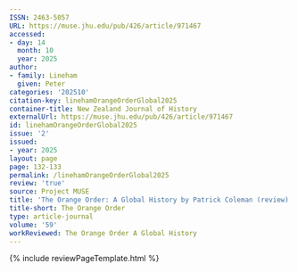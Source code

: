 ```yaml
---
ISSN: 2463-5057
URL: https://muse.jhu.edu/pub/426/article/971467
accessed:
- day: 14
  month: 10
  year: 2025
author:
- family: Lineham
  given: Peter
categories: '202510'
citation-key: linehamOrangeOrderGlobal2025
container-title: New Zealand Journal of History
externalUrl: https://muse.jhu.edu/pub/426/article/971467
id: linehamOrangeOrderGlobal2025
issue: '2'
issued:
- year: 2025
layout: page
page: 132-133
permalink: /linehamOrangeOrderGlobal2025
review: 'true'
source: Project MUSE
title: 'The Orange Order: A Global History by Patrick Coleman (review)'
title-short: The Orange Order
type: article-journal
volume: '59'
workReviewed: The Orange Order A Global History
---
```

{% include reviewPageTemplate.html %}